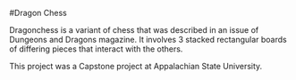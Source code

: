 #Dragon Chess

Dragonchess is a variant of chess that was described in an issue of Dungeons and Dragons magazine. It involves 3 stacked rectangular boards of differing pieces that interact with the others.

This project was a Capstone project at Appalachian State University.
